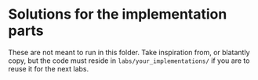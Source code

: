 # Solutions for the implementation parts
These are not meant to run in this folder. Take inspiration from, or blatantly copy, but the code must reside in `labs/your_implementations/` if you are to reuse it for the next labs.